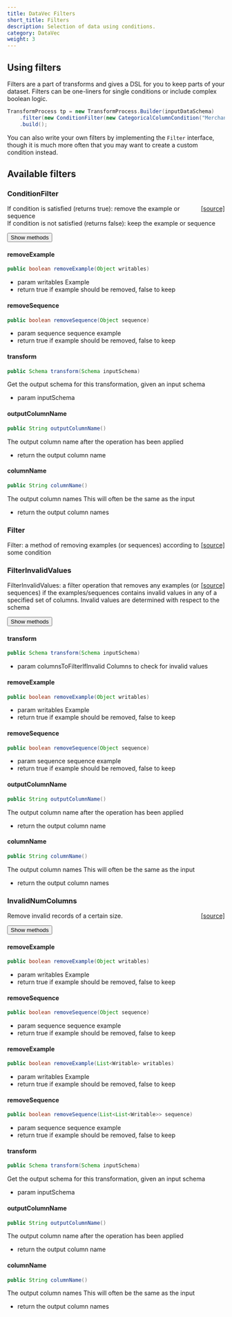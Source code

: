```yaml
---
title: DataVec Filters
short_title: Filters
description: Selection of data using conditions.
category: DataVec
weight: 3
---
```


## Using filters

Filters are a part of transforms and gives a DSL for you to keep parts of your dataset. Filters can be one-liners for single conditions or include complex boolean logic.

```java
TransformProcess tp = new TransformProcess.Builder(inputDataSchema)
    .filter(new ConditionFilter(new CategoricalColumnCondition("MerchantCountryCode", ConditionOp.NotInSet, new HashSet<>(Arrays.asList("USA","CAN")))))
    .build();
```

You can also write your own filters by implementing the `Filter` interface, though it is much more often that you may want to create a custom condition instead.

## Available filters

### ConditionFilter
<span style="float:right;"> [[source]](https://github.com/deeplearning4j/deeplearning4j/tree/master/datavec/datavec-api/src/main/java/org/datavec/api/transform/filter/ConditionFilter.java) </span>

If condition is satisfied (returns true): remove the example or sequence<br>
If condition is not satisfied (returns false): keep the example or sequence


<button class="btn btn-primary" type="button" data-toggle="collapse" data-target="#ConditionFilter" aria-expanded="false" aria-controls="ConditionFilter">Show methods</button>
<div class="collapse" id="ConditionFilter"><div class="card card-body">

#### removeExample 
```java
public boolean removeExample(Object writables) 
```


- param writables Example
- return true if example should be removed, false to keep

#### removeSequence 
```java
public boolean removeSequence(Object sequence) 
```


- param sequence sequence example
- return true if example should be removed, false to keep

#### transform 
```java
public Schema transform(Schema inputSchema) 
```


Get the output schema for this transformation, given an input schema

- param inputSchema

#### outputColumnName 
```java
public String outputColumnName() 
```


The output column name
after the operation has been applied

- return the output column name

#### columnName 
```java
public String columnName() 
```


The output column names
This will often be the same as the input

- return the output column names


</div></div>


### Filter
<span style="float:right;"> [[source]](https://github.com/deeplearning4j/deeplearning4j/tree/master/datavec/datavec-api/src/main/java/org/datavec/api/transform/filter/Filter.java) </span>

Filter: a method of removing examples
(or sequences) according to some condition




### FilterInvalidValues
<span style="float:right;"> [[source]](https://github.com/deeplearning4j/deeplearning4j/tree/master/datavec/datavec-api/src/main/java/org/datavec/api/transform/filter/FilterInvalidValues.java) </span>

FilterInvalidValues: a filter operation that removes any examples (or sequences)
if the examples/sequences contains
invalid values in any of a specified set of columns.
Invalid values are determined with respect to the schema

<button class="btn btn-primary" type="button" data-toggle="collapse" data-target="#FilterInvalidValues" aria-expanded="false" aria-controls="FilterInvalidValues">Show methods</button>
<div class="collapse" id="FilterInvalidValues"><div class="card card-body">

#### transform 
```java
public Schema transform(Schema inputSchema) 
```


- param columnsToFilterIfInvalid Columns to check for invalid values

#### removeExample 
```java
public boolean removeExample(Object writables) 
```


- param writables Example
- return true if example should be removed, false to keep

#### removeSequence 
```java
public boolean removeSequence(Object sequence) 
```


- param sequence sequence example
- return true if example should be removed, false to keep

#### outputColumnName 
```java
public String outputColumnName() 
```


The output column name
after the operation has been applied

- return the output column name

#### columnName 
```java
public String columnName() 
```


The output column names
This will often be the same as the input

- return the output column names


</div></div>


### InvalidNumColumns
<span style="float:right;"> [[source]](https://github.com/deeplearning4j/deeplearning4j/tree/master/datavec/datavec-api/src/main/java/org/datavec/api/transform/filter/InvalidNumColumns.java) </span>

Remove invalid records of a certain size.

<button class="btn btn-primary" type="button" data-toggle="collapse" data-target="#InvalidNumColumns" aria-expanded="false" aria-controls="InvalidNumColumns">Show methods</button>
<div class="collapse" id="InvalidNumColumns"><div class="card card-body">

#### removeExample 
```java
public boolean removeExample(Object writables) 
```


- param writables Example
- return true if example should be removed, false to keep

#### removeSequence 
```java
public boolean removeSequence(Object sequence) 
```


- param sequence sequence example
- return true if example should be removed, false to keep

#### removeExample 
```java
public boolean removeExample(List<Writable> writables) 
```


- param writables Example
- return true if example should be removed, false to keep

#### removeSequence 
```java
public boolean removeSequence(List<List<Writable>> sequence) 
```


- param sequence sequence example
- return true if example should be removed, false to keep

#### transform 
```java
public Schema transform(Schema inputSchema) 
```


Get the output schema for this transformation, given an input schema

- param inputSchema

#### outputColumnName 
```java
public String outputColumnName() 
```


The output column name
after the operation has been applied

- return the output column name

#### columnName 
```java
public String columnName() 
```


The output column names
This will often be the same as the input

- return the output column names


</div></div>